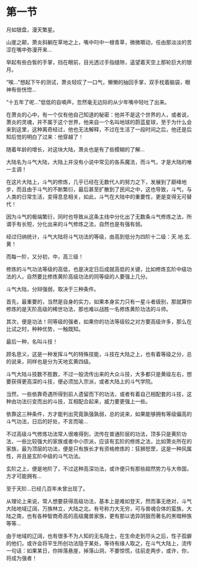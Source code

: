 # 第一节
月如银盘，漫天繁星。

山崖之颠，萧炎斜躺在草地之上，嘴中叼中一根青草，微微嚼动，任由那淡淡的苦涩在嘴中弥漫开来…

举起有些白皙的手掌，挡在眼前，目光透过手指缝隙，遥望着天空上那轮巨大的银月。

“唉…”想起下午的测试，萧炎轻叹了一口气，懒懒的抽回手掌，双手枕着脑袋，眼神有些恍惚…

“十五年了呢…”低低的自喃声，忽然毫无边际的从少年嘴中轻吐了出来。

在萧炎的心中，有一个仅有他自己知道的秘密：他并不是这个世界的人，或者说，萧炎的灵魂，并不属于这个世界，他来自一个名叫地球的蔚蓝星球，至于为什么会来到这里，这种离奇经过，他也无法解释，不过在生活了一段时间之后，他还是后知后觉的明白了过来：他穿越了！

随着年龄的增长，对这块大陆，萧炎也是有了些模糊的了解…

大陆名为斗气大陆，大陆上并没有小说中常见的各系魔法，而斗气，才是大陆的唯一主调！

在这片大陆上，斗气的修炼，几乎已经在无数代人的努力之下，发展到了巅峰地步，而且由于斗气的不断繁衍，最后甚至扩散到了民间之中，这也导致，斗气，与人类的日常生活，变得息息相关，如此，斗气在大陆中的重要性，更是变得无可替代！

因为斗气的极端繁衍，同时也导致从这条主线中分化出了无数条斗气修炼之法，所谓手有长短，分化出来的斗气修炼之法，自然也是有强有弱。

经过归纳统计，斗气大陆将斗气功法的等级，由高到低分为四阶十二级：天.地.玄.黄！

而每一阶，又分初，中，高三级！

修炼的斗气功法等级的高低，也是决定日后成就高低的关键，比如修炼玄阶中级功法的人，自然要比修炼黄阶高级功法的同等级的人要强上几分。

斗气大陆，分辩强弱，取决于三种条件。

首先，最重要的，当然是自身的实力，如果本身实力只有一星斗者级别，那就算你修炼的是天阶高级的稀世功法，那也难以战胜一名修炼黄阶功法的斗师。

其次，便是功法！同等级的强者，如果你的功法等级较之对方要高级许多，那么在比试之时，种种优势，一触既知。

最后一种，名叫斗技！

顾名思义，这是一种发挥斗气的特殊技能，斗技在大陆之上，也有着等级之分，总的说来，同样也是分为天地玄黄四级。

斗气大陆斗技数不胜数，不过一般流传出来的大众斗技，大多都只是黄级左右，想要获得更高深的斗技，便必须加入宗派，或者大陆上的斗气学院。

当然，一些依靠奇遇所得到前人遗留而下的功法，或者有着自己相配套的斗技，这种由功法衍变而出的斗技，互相配合起来，威力要更强上一些。

依靠这三种条件，方才能判出究竟孰强孰弱，总的说来，如果能够拥有等级偏高的斗气功法，日后的好处，不言而喻…

不过高级斗气修炼功法常人很难得到，流传在普通阶层的功法，顶多只是黄阶功法，一些比较强大的家族或者中小宗派，应该有玄阶的修炼之法，比如萧炎所在的家族，最为顶层的功法，便是只有族长才有资格修炼的：狂狮怒罡，这是一种风属性，并且是玄阶中级的斗气功法。

玄阶之上，便是地阶了，不过这种高深功法，或许便只有那些超然势力与大帝国，方才可能拥有…

至于天阶…已经几百年未曾出现了。

从理论上来说，常人想要获得高级功法，基本上是难如登天，然而事无绝对，斗气大陆地域辽阔，万族林立，大陆之北，有号称力大无穷，可与兽魂合体的蛮族，大陆之南，也有各种智商奇高的高级魔兽家族，更有那以诡异阴狠而著名的黑暗种族等等…

由于地域的辽阔，也有很多不为人知的无名隐士，在生命走到尽头之后，性子孤僻的他们，或许会将平生所创功法隐于某处，等待有缘人取之，在斗气大陆上，流传一句话：如果某日，你摔落悬崖，掉落山洞，不要惊慌，往前走两步，或许，你，将成为强者！
